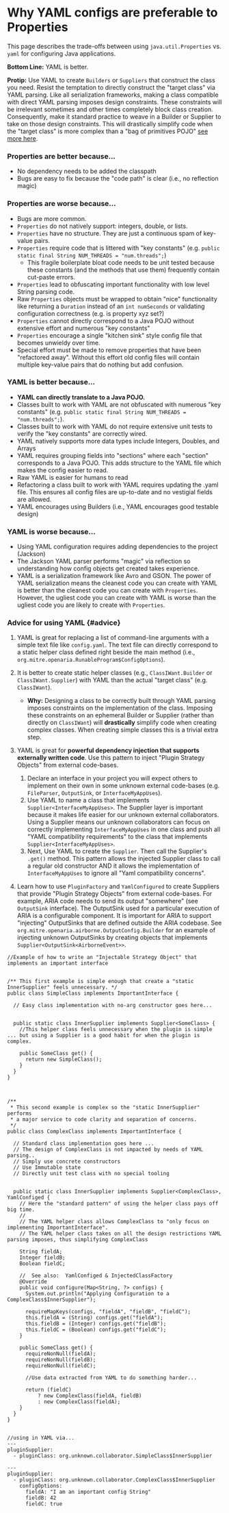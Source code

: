 # Why YAML configs are preferable to Properties

This page describes the trade-offs between using `java.util.Properties` vs. `yaml` for configuring Java applications.

**Bottom Line:** YAML is better.

**Protip:** Use YAML to create `Builders` or `Suppliers` that construct the class you need.  Resist the temptation to directly construct the "target class" via YAML parsing.  Like all serialization frameworks, making a class compatible with direct YAML parsing imposes design constraints.  These constraints will be irrelevant sometimes and other times completely block class creation. Consequently, make it standard practice to weave in a Builder or Supplier to take on those design constraints.  This will drastically simplify code when the "target class" is more complex than a "bag of primitives POJO" [see more here](#advice).  

### Properties are better because...
- No dependency needs to be added the classpath
- Bugs are easy to fix because the "code path" is clear (i.e., no reflection magic)

### Properties are worse because...
- Bugs are more common.
- `Properties` do not natively support: integers, double, or lists.
- `Properties` have no structure. They are just a continuous spam of key-value pairs. 
- `Properties` require code that is littered with "key constants" (e.g. `public static final String NUM_THREADS = "num.threads";`)
    - This fragile boilerplate bloat code needs to be unit tested because these constants (and the methods that use them) frequently contain cut-paste errors.
- `Properties` lead to obfuscating important functionality with low level String parsing code.
- Raw `Properties` objects must be wrapped to obtain "nice" functionality like returning a `Duration` instead of an `int numSeconds` or validating configuration correctness (e.g. is property xyz set?)
- `Properties` cannot directly correspond to a Java POJO without extensive effort and numerous "key constants"
- `Properties` encourage a single "kitchen sink" style config file that becomes unwieldy over time.
- Special effort must be made to remove properties that have been "refactored away".  Without this effort old config files will contain multiple key-value pairs that do nothing but add confusion.
 
### YAML is better because...
- **YAML can directly translate to a Java POJO.**  
- Classes built to work with YAML are not obfuscated with numerous "key constants" (e.g. `public static final String NUM_THREADS = "num.threads";`).
- Classes built to work with YAML do not require extensive unit tests to verify the "key constants" are correctly wired.
- YAML natively supports more data types include Integers, Doubles, and Arrays
- YAML requires grouping fields into "sections" where each "section" corresponds to a Java POJO. This adds structure to the YAML file which makes the config easier to read.
- Raw YAML is easier for humans to read
- Refactoring a class built to work with YAML requires updating the .yaml file.  This ensures all config files are up-to-date and no vestigial fields are allowed.
- YAML encourages using Builders (i.e., YAML encourages good testable design)

### YAML is worse because...
- Using YAML configuration requires adding dependencies to the project (Jackson)
- The Jackson YAML parser performs "magic" via reflection so understanding how config objects get created takes experience.
- YAML is a serialization framework like Avro and GSON. The power of YAML serialization means the cleanest code you can create with YAML is better than the cleanest code you can create with `Properties`.  However, the ugliest code you can create with YAML is worse than the ugliest code you are likely to create with `Properties`.


### Advice for using YAML {#advice}

1. YAML is great for replacing a list of command-line arguments with a simple text file like `config.yaml`.  The text file can directly correspond to a static helper class defined right beside the main method (i.e., `org.mitre.openaria.RunableProgram$ConfigOptions`).
1. It is better to create static helper classes (e.g., `ClassIWant.Builder` or `ClassIWant.Supplier`) with YAML than the actual "target class" (e.g. `ClassIWant`).
    - **Why:** Designing a class to be correctly built through YAML parsing imposes constraints on the implementation of the class.  Imposing these constraints on an ephemeral Builder or Supplier (rather than directly on `ClassIWant`) will **drastically** simplify code when creating complex classes. When creating simple classes this is a trivial extra step.
1. YAML is great for **powerful dependency injection that supports externally written code**.  Use this pattern to inject "Plugin Strategy Objects" from external code-bases.
    1. Declare an interface in your project you will expect others to implement on their own in some unknown external code-bases (e.g. `FileParser`, `OutputSink`, or `InterfaceMyAppUses`).
    1. Use YAML to name a class that implements `Supplier<InterfaceMyAppUses>`.  The Supplier layer is important because it makes life easier for our unknown external collaborators. Using a Supplier means our unknown collaborators can focus on correctly implementing  `InterfaceMyAppUses` in one class and push all "YAML compatibility requirements" to the class that implements `Supplier<InterfaceMyAppUses>`.
    1. Next, Use YAML to create the `Supplier`.  Then call the Supplier's `.get()` method.  This pattern allows the injected Supplier class to call a regular old constructor AND it allows the implementation of `InterfaceMyAppUses` to ignore all "Yaml  compatibility concerns".
    
1. Learn how to use `PluginFactory` and `YamlConfigured` to create Suppliers that provide "Plugin Strategy Objects" from external code-bases.  For example, ARIA code needs to send its output "somewhere" (see `OutputSink` interface).  The OutputSink used for a particular execution of ARIA is a configurable component.  It is important for ARIA to support "injecting" OutputSinks that are defined outside the ARIA codebase.  See `org.mitre.openaria.airborne.OutputConfig.Builder` for an example of injecting unknown OutputSinks by creating objects that implements `Supplier<OutputSink<AirborneEvent>>`.


```
//Example of how to write an "Injectable Strategy Object" that implements an important interface


/** This first example is simple enough that create a "static InnerSupplier" feels unnecessary. */
public class SimpleClass implements ImportantInterface {
	 
  // Easy class implementation with no-arg constructor goes here...	 
	 
   
  public static class InnerSupplier implements Supplier<SomeClass> {
    //This helper class feels unnecessary when the plugin is simple ... but using a Supplier is a good habit for when the plugin is complex.
  
    public SomeClass get() {
      return new SimpleClass();
    }
  }
}



/** 
 * This second example is complex so the "static InnerSupplier" performs 
 * a major service to code clarity and separation of concerns. 
 */
public class ComplexClass implements ImportantInterface {
	 
  // Standard class implementation goes here ...
  // The design of ComplexClass is not impacted by needs of YAML parsing..
  // Simply use concrete constructors
  // Use Immutable state
  // Directly unit test class with no special tooling 


  public static class InnerSupplier implements Supplier<ComplexClass>, YamlConfiged {
    // Here the "standard pattern" of using the helper class pays off big time.
    //
    // The YAML helper class allows ComplexClass to "only focus on implementing ImportantInterface".
    // The YAML helper class takes on all the design restrictions YAML parsing imposes, thus simplifying ComplexClass

    String fieldA;
    Integer fieldB;
    Boolean fieldC;

    //  See also:  YamlConfiged & InjectedClassFactory
    @Override    
    public void configure(Map<String, ?> configs) {
      System.out.println("Applying Configuration to a ComplexClass$InnerSupplier");
      
      requireMapKeys(configs, "fieldA", "fieldB", "fieldC");  
      this.fieldA = (String) configs.get("fieldA");
      this.fieldB = (Integer) configs.get("fieldB");
      this.fieldC = (Boolean) configs.get("fieldC");
    }
    
    public SomeClass get() {
      requireNonNull(fieldA);
      requireNonNull(fieldB);
      requireNonNull(fieldC);

      //Use data extracted from YAML to do something harder...

      return (fieldC)
          ? new ComplexClass(fieldA, fieldB)
          : new ComplexClass(fieldA);
    }
  }
}


//using in YAML via...
---
pluginSupplier:
  - pluginClass: org.unknown.collaborator.SimpleClass$InnerSupplier
  
---
pluginSupplier:
  - pluginClass: org.unknown.collaborator.ComplexClass$InnerSupplier
    configOptions:
      fieldA: "I am an important config String"
      fieldB: 42
      fieldC: true
```
   